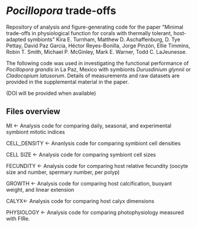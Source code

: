 # <i> Pocillopora</i> trade-offs

Repository of analysis and figure-generating code for the paper "Minimal trade-offs in physiological function for corals with thermally tolerant, host-adapted symbionts" Kira E. Turnham, Matthew D. Aschaffenburg, D. Tye Pettay, David Paz Garcia, Héctor Reyes-Bonilla, Jorge Pinzón, Ellie Timmins, Robin T. Smith, Michael P. McGinley, Mark E. Warner, Todd C. LaJeunesse. 

The following code was used in investigating the functional performance of <i> Pocillopora grandis</i>  in La Paz, Mexico with symbionts <i> Durusdinium glynnii</i> or <i> Cladocopium latusorum</i>.  Details of measurements and raw datasets are provided in the supplemental material in the paper.

(DOI will be provided when available)

## Files overview

MI <- Analysis code for comparing daily, seasonal, and experimental symbiont mitotic indices 

CELL_DENSITY <- Ananlysis code for comparing symbiont cell densities

CELL SIZE <- Analysis code for comparing symbiont cell sizes

FECUNDITY <- Analysis code for comparing host relative fecundity (oocyte size and number, spermary number, per polyp)

GROWTH <- Analysis code for comparing host calcification, buoyant weight, and linear extension

CALYX<- Analysis code for comparing host calyx dimensions

PHYSIOLOGY <- Analysis code for comparing photophysiology measured with FIRe.



